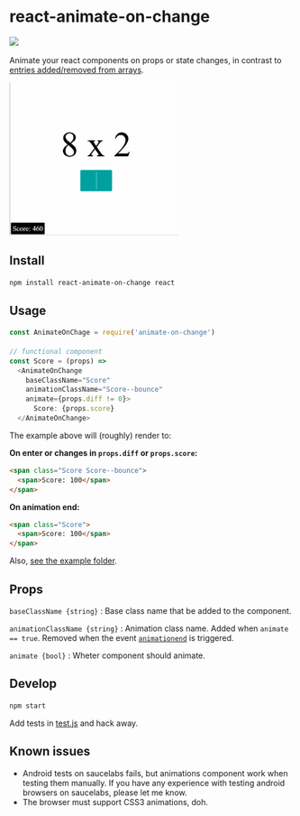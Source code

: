 # react-animate-on-change

[![](https://saucelabs.com/browser-matrix/arve0.svg)](https://saucelabs.com/u/arve0)

Animate your react components on props or state changes, in contrast to [entries added/removed from arrays](https://facebook.github.io/react/docs/animation.html).

<img src="demo.gif" width="300">

## Install
```sh
npm install react-animate-on-change react
```

## Usage
```js
const AnimateOnChage = require('animate-on-change')

// functional component
const Score = (props) =>
  <AnimateOnChange
    baseClassName="Score"
    animationClassName="Score--bounce"
    animate={props.diff != 0}>
      Score: {props.score}
  </AnimateOnChange>
```

The example above will (roughly) render to:

**On enter or changes in `props.diff` or `props.score`:**
```html
<span class="Score Score--bounce">
  <span>Score: 100</span>
</span>
```

**On animation end:**
```html
<span class="Score">
  <span>Score: 100</span>
</span>
```

Also, [see the example folder](example).

## Props
`baseClassName {string}` : Base class name that be added to the component.

`animationClassName {string}` : Animation class name. Added when `animate == true`. Removed when the event [`animationend`](http://www.w3.org/TR/css3-animations/#animationend) is triggered.

`animate {bool}` : Wheter component should animate.

## Develop
```sh
npm start
```
Add tests in [test.js](test.js) and hack away.

## Known issues
- Android tests on saucelabs fails, but animations component work when testing them manually. If you have any experience with testing android browsers on saucelabs, please let me know.
- The browser must support CSS3 animations, doh.
